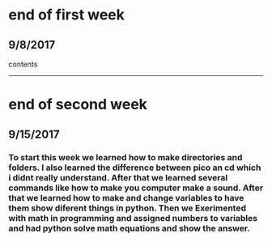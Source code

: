 # end of first week
## 9/8/2017
contents

---

# end of second week
## 9/15/2017
### To start this week we learned how to make directories and folders. I also learned the difference between pico an cd which i didnt really understand. After that we learned several commands like how to make you computer make a sound. After that we learned how to make and change variables to have them show diferent things in python. Then we Exerimented with math in programming and assigned numbers to variables and had python solve math equations and show the answer.
